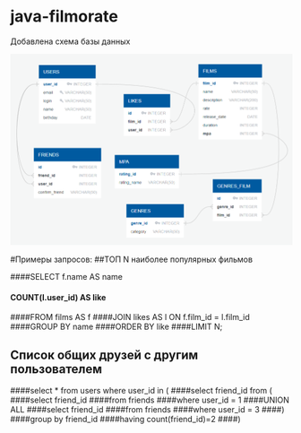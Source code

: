 # java-filmorate

Добавлена схема базы данных

![Схема базы данных](./db_scheme.PNG)

#Примеры запросов:
##ТОП N наиболее популярных фильмов

####SELECT f.name AS name
####       COUNT(l.user_id) AS like
####FROM films AS f 
####JOIN likes AS l ON f.film_id = l.film_id
####GROUP BY name
####ORDER BY like
####LIMIT N;

## Cписок общих друзей с другим пользователем

####select * from users where user_id in (
####select friend_id from (
####select friend_id
####from friends
####where user_id = 1
####UNION ALL
####select friend_id
####from friends
####where user_id = 3
####)
####group by friend_id
####having count(friend_id)=2
####)
